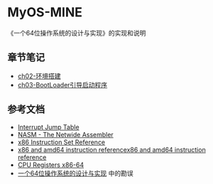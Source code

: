 # MyOS-MINE

《一个64位操作系统的设计与实现》的实现和说明

## 章节笔记

- [ch02-环境搭建](docs/ch02-环境搭建.md)
- [ch03-BootLoader引导启动程序](docs/ch03-BootLoader引导启动程序.md)

## 参考文档

- [Interrupt Jump Table](http://www.ctyme.com/intr/int.htm)
- [NASM - The Netwide Assembler](https://www.nasm.us/doc/)
- [x86 Instruction Set Reference](https://c9x.me/x86/)
- [x86 and amd64 instruction referencex86 and amd64 instruction reference](https://www.felixcloutier.com/x86/)
- [CPU Registers x86-64](https://wiki.osdev.org/CPU_Registers_x86-64)
- [一个64位操作系统的设计与实现](http://www.ituring.com.cn/book/2450) 中的勘误
